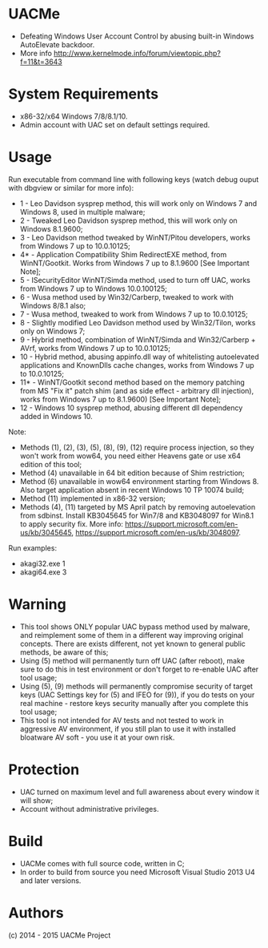 # UACMe
* Defeating Windows User Account Control by abusing built-in Windows AutoElevate backdoor.
* More info http://www.kernelmode.info/forum/viewtopic.php?f=11&t=3643

# System Requirements

* x86-32/x64 Windows 7/8/8.1/10.
* Admin account with UAC set on default settings required.

# Usage

Run executable from command line with following keys (watch debug ouput with dbgview or similar for more info):
* 1 - Leo Davidson sysprep method, this will work only on Windows 7 and Windows 8, used in multiple malware;
* 2 - Tweaked Leo Davidson sysprep method, this will work only on Windows 8.1.9600;
* 3 - Leo Davidson method tweaked by WinNT/Pitou developers, works from Windows 7 up to 10.0.10125;
* 4* - Application Compatibility Shim RedirectEXE method, from WinNT/Gootkit. Works from Windows 7 up to 8.1.9600 [See Important Note];
* 5 - ISecurityEditor WinNT/Simda method, used to turn off UAC, works from Windows 7 up to Windows 10.0.100125;
* 6 - Wusa method used by Win32/Carberp, tweaked to work with Windows 8/8.1 also;
* 7 - Wusa method, tweaked to work from Windows 7 up to 10.0.10125;
* 8 - Slightly modified Leo Davidson method used by Win32/Tilon, works only on Windows 7;
* 9 - Hybrid method, combination of WinNT/Simda and Win32/Carberp + AVrf, works from Windows 7 up to 10.0.10125;
* 10 - Hybrid method, abusing appinfo.dll way of whitelisting autoelevated applications and KnownDlls cache changes, works from Windows 7 up to 10.0.10125;
* 11* - WinNT/Gootkit second method based on the memory patching from MS "Fix it" patch shim (and as side effect - arbitrary dll injection), works from Windows 7 up to 8.1.9600) [See Important Note];
* 12 - Windows 10 sysprep method, abusing different dll dependency added in Windows 10.

Note:
* Methods (1), (2), (3), (5), (8), (9), (12) require process injection, so they won't work from wow64, you need either Heavens gate or use x64 edition of this tool;
* Method (4) unavailable in 64 bit edition because of Shim restriction;
* Method (6) unavailable in wow64 environment starting from Windows 8. Also target application absent in recent Windows 10 TP 10074 build;
* Method (11) implemented in x86-32 version;
* Methods (4), (11) targeted by MS April patch by removing autoelevation from sdbinst. Install KB3045645 for Win7/8 and KB3048097 for Win8.1 to apply security fix. More info: https://support.microsoft.com/en-us/kb/3045645, https://support.microsoft.com/en-us/kb/3048097.

Run examples:
* akagi32.exe 1
* akagi64.exe 3

# Warning
* This tool shows ONLY popular UAC bypass method used by malware, and reimplement some of them in a different way improving original concepts. There are exists different, not yet known to general public methods, be aware of this;  
* Using (5) method will permanently turn off UAC (after reboot), make sure to do this in test environment or don't forget to re-enable UAC after tool usage;
* Using (5), (9) methods will permanently compromise security of target keys (UAC Settings key for (5) and IFEO for (9)), if you do tests on your real machine - restore keys security manually after you complete this tool usage;
* This tool is not intended for AV tests and not tested to work in aggressive AV environment, if you still plan to use it with installed bloatware AV soft - you use it at your own risk.

# Protection
* UAC turned on maximum level and full awareness about every window it will show;
* Account without administrative privileges.

# Build 

* UACMe comes with full source code, written in C;
* In order to build from source you need Microsoft Visual Studio 2013 U4 and later versions.
 
# Authors

(c) 2014 - 2015 UACMe Project
